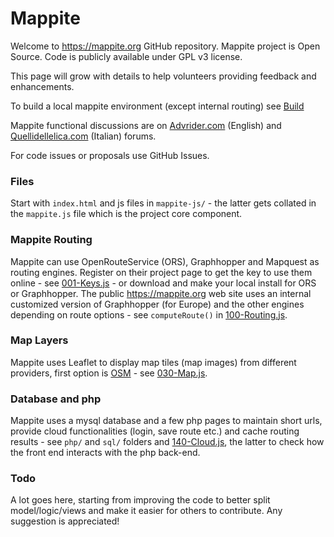 # Mappite 

Welcome to https://mappite.org GitHub repository. Mappite project is Open Source. Code is publicly available under GPL v3 license.

This page will grow with details to help volunteers providing feedback and enhancements. 

To build a local mappite environment (except internal routing) see [Build](./Build.md) 

Mappite functional discussions are on [Advrider.com](https://advrider.com/f/threads/mappite-org-create-routes-easily-feedback-wanted.1055040/) (English) and [Quellidellelica.com](quellidellelica.com/vbforums/showthread.php?t=433039) (Italian) forums.

For code issues or proposals use GitHub Issues.

### Files

Start with `index.html` and js files in `mappite-js/` - the latter gets collated in the `mappite.js` file which is the project core component.

### Mappite Routing 

Mappite can use OpenRouteService (ORS), Graphhopper and Mapquest as routing engines. Register on their project page to get the key to use them online - see [001-Keys.js](mappite-js/001-Keys.js) - or download and make your local install for ORS or Graphhopper. The public https://mappite.org web site uses an internal customized version of Graphhopper (for Europe) and the other engines depending on route options - see `computeRoute()` in [100-Routing.js](mappite-js/100-Routing.js). 

### Map Layers

Mappite uses Leaflet to display map tiles (map images) from different providers, first option is [OSM](https://openstreetmap.org) - see [030-Map.js](mappite-js/030-Map.js).

### Database and php

Mappite uses a mysql database and a few php pages to maintain short urls, provide cloud functionalities (login, save route etc.) and cache routing results - see `php/` and `sql/` folders and [140-Cloud.js](mappite-js/140-Cloud.js), the latter to check how the front end interacts with the php back-end.

### Todo

A lot goes here, starting from improving the code to better split model/logic/views and make it easier for others to contribute. Any suggestion is appreciated!

<!--
**mappite/mappite** is a ✨ _special_ ✨ repository because its `README.md` (this file) appears on your GitHub profile.

Here are some ideas to get you started:

- 🔭 I’m currently working on ...
- 🌱 I’m currently learning ...
- 👯 I’m looking to collaborate on ...
- 🤔 I’m looking for help with ...
- 💬 Ask me about ...
- 📫 How to reach me: ...
- 😄 Pronouns: ...
- ⚡ Fun fact: ...
-->
